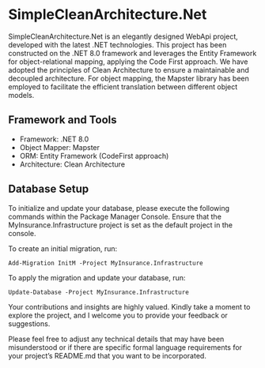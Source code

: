 # SimpleCleanArchitecture.Net

SimpleCleanArchitecture.Net is an elegantly designed WebApi project, developed with the latest .NET technologies.
This project has been constructed on the .NET 8.0 framework and leverages the Entity Framework for object-relational mapping, applying the Code First approach.
We have adopted the principles of Clean Architecture to ensure a maintainable and decoupled architecture.
For object mapping, the Mapster library has been employed to facilitate the efficient translation between different object models.

## Framework and Tools
- Framework: .NET 8.0
- Object Mapper: Mapster
- ORM: Entity Framework (CodeFirst approach)
- Architecture: Clean Architecture
  
## Database Setup
To initialize and update your database, please execute the following commands within the Package Manager Console. Ensure that the MyInsurance.Infrastructure project is set as the default project in the console.

To create an initial migration, run:

```Add-Migration InitM -Project MyInsurance.Infrastructure```

To apply the migration and update your database, run:

```Update-Database -Project MyInsurance.Infrastructure```

Your contributions and insights are highly valued. Kindly take a moment to explore the project, and I welcome you to provide your feedback or suggestions.

Please feel free to adjust any technical details that may have been misunderstood or if there are specific formal language requirements for your project’s README.md that you want to be incorporated.
